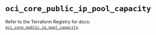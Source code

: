 # `oci_core_public_ip_pool_capacity`

Refer to the Terraform Registry for docs: [`oci_core_public_ip_pool_capacity`](https://registry.terraform.io/providers/oracle/oci/6.37.0/docs/resources/core_public_ip_pool_capacity).
